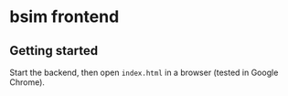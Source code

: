 # bsim frontend

## Getting started

Start the backend, then open `index.html` in a browser (tested in Google Chrome).
